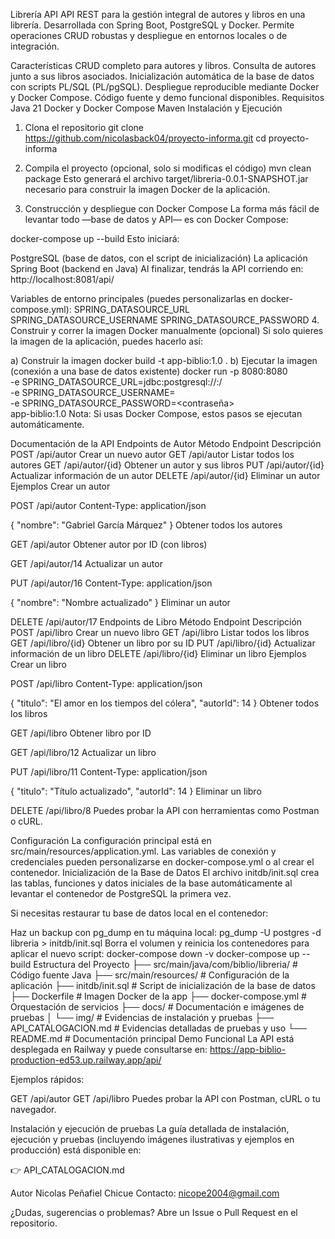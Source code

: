 Librería API
API REST para la gestión integral de autores y libros en una librería.
Desarrollada con Spring Boot, PostgreSQL y Docker. Permite operaciones CRUD robustas y despliegue en entornos locales o de integración.

Características
CRUD completo para autores y libros.
Consulta de autores junto a sus libros asociados.
Inicialización automática de la base de datos con scripts PL/SQL (PL/pgSQL).
Despliegue reproducible mediante Docker y Docker Compose.
Código fuente y demo funcional disponibles.
Requisitos
Java 21
Docker y Docker Compose
Maven
Instalación y Ejecución
1. Clona el repositorio
git clone https://github.com/nicolasback04/proyecto-informa.git
cd proyecto-informa
2. Compila el proyecto (opcional, solo si modificas el código)
mvn clean package
Esto generará el archivo target/libreria-0.0.1-SNAPSHOT.jar necesario para construir la imagen Docker de la aplicación.

3. Construcción y despliegue con Docker Compose
La forma más fácil de levantar todo —base de datos y API— es con Docker Compose:

docker-compose up --build
Esto iniciará:

PostgreSQL (base de datos, con el script de inicialización)
La aplicación Spring Boot (backend en Java)
Al finalizar, tendrás la API corriendo en:
http://localhost:8081/api/

Variables de entorno principales (puedes personalizarlas en docker-compose.yml):
SPRING_DATASOURCE_URL
SPRING_DATASOURCE_USERNAME
SPRING_DATASOURCE_PASSWORD
4. Construir y correr la imagen Docker manualmente (opcional)
Si solo quieres la imagen de la aplicación, puedes hacerlo así:

a) Construir la imagen
docker build -t app-biblio:1.0 .
b) Ejecutar la imagen (conexión a una base de datos existente)
docker run -p 8080:8080 \
  -e SPRING_DATASOURCE_URL=jdbc:postgresql://<host>:<puerto>/<dbname> \
  -e SPRING_DATASOURCE_USERNAME=<usuario> \
  -e SPRING_DATASOURCE_PASSWORD=<contraseña> \
  app-biblio:1.0
Nota: Si usas Docker Compose, estos pasos se ejecutan automáticamente.

Documentación de la API
Endpoints de Autor
Método	Endpoint	Descripción
POST	/api/autor	Crear un nuevo autor
GET	/api/autor	Listar todos los autores
GET	/api/autor/{id}	Obtener un autor y sus libros
PUT	/api/autor/{id}	Actualizar información de un autor
DELETE	/api/autor/{id}	Eliminar un autor
Ejemplos
Crear un autor

POST /api/autor
Content-Type: application/json

{
  "nombre": "Gabriel García Márquez"
}
Obtener todos los autores

GET /api/autor
Obtener autor por ID (con libros)

GET /api/autor/14
Actualizar un autor

PUT /api/autor/16
Content-Type: application/json

{
  "nombre": "Nombre actualizado"
}
Eliminar un autor

DELETE /api/autor/17
Endpoints de Libro
Método	Endpoint	Descripción
POST	/api/libro	Crear un nuevo libro
GET	/api/libro	Listar todos los libros
GET	/api/libro/{id}	Obtener un libro por su ID
PUT	/api/libro/{id}	Actualizar información de un libro
DELETE	/api/libro/{id}	Eliminar un libro
Ejemplos
Crear un libro

POST /api/libro
Content-Type: application/json

{
  "titulo": "El amor en los tiempos del cólera",
  "autorId": 14
}
Obtener todos los libros

GET /api/libro
Obtener libro por ID

GET /api/libro/12
Actualizar un libro

PUT /api/libro/11
Content-Type: application/json

{
  "titulo": "Título actualizado",
  "autorId": 14
}
Eliminar un libro

DELETE /api/libro/8
Puedes probar la API con herramientas como Postman o cURL.

Configuración
La configuración principal está en src/main/resources/application.yml.
Las variables de conexión y credenciales pueden personalizarse en docker-compose.yml o al crear el contenedor.
Inicialización de la Base de Datos
El archivo initdb/init.sql crea las tablas, funciones y datos iniciales de la base automáticamente al levantar el contenedor de PostgreSQL la primera vez.

Si necesitas restaurar tu base de datos local en el contenedor:

Haz un backup con pg_dump en tu máquina local:
pg_dump -U postgres -d libreria > initdb/init.sql
Borra el volumen y reinicia los contenedores para aplicar el nuevo script:
docker-compose down -v
docker-compose up --build
Estructura del Proyecto
├── src/main/java/com/biblio/libreria/   # Código fuente Java
├── src/main/resources/                  # Configuración de la aplicación
├── initdb/init.sql                      # Script de inicialización de la base de datos
├── Dockerfile                           # Imagen Docker de la app
├── docker-compose.yml                   # Orquestación de servicios
├── docs/                                # Documentación e imágenes de pruebas
│   └── img/                             # Evidencias de instalación y pruebas
├── API_CATALOGACION.md                  # Evidencias detalladas de pruebas y uso
└── README.md                            # Documentación principal
Demo Funcional
La API está desplegada en Railway y puede consultarse en:
https://app-biblio-production-ed53.up.railway.app/api/

Ejemplos rápidos:

GET /api/autor
GET /api/libro
Puedes probar la API con Postman, cURL o tu navegador.

Instalación y ejecución de pruebas
La guía detallada de instalación, ejecución y pruebas (incluyendo imágenes ilustrativas y ejemplos en producción) está disponible en:

👉 API_CATALOGACION.md

Autor
Nicolas Peñafiel Chicue
Contacto: nicope2004@gmail.com

¿Dudas, sugerencias o problemas?
Abre un Issue o Pull Request en el repositorio.